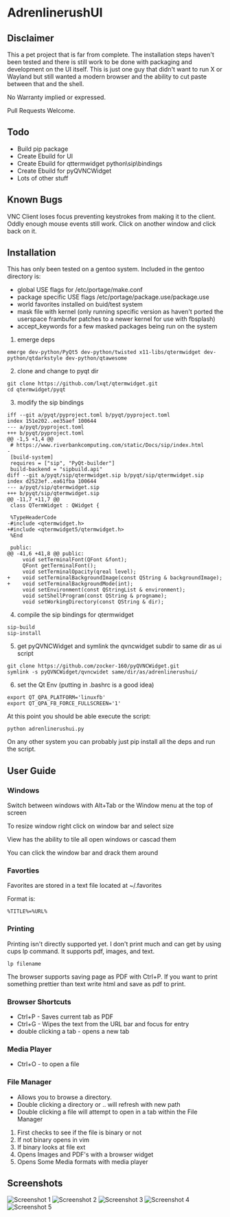 # AdrenlinerushUI

## Disclaimer

This a pet project that is far from complete.  The installation steps haven't been tested and there is still work to be done with packaging and development on the UI itself.  This is just one guy that didn't want to run X or Wayland but still wanted a modern browser and the ability to cut paste between that and the shell.

No Warranty implied or expressed.  

Pull Requests Welcome.

## Todo

- Build pip package
- Create Ebuild for UI
- Create Ebuild for qttermwidget python\sip\bindings
- Create Ebuild for pyQVNCWidget
- Lots of other stuff

## Known Bugs

VNC Client loses focus preventing keystrokes from making it to the client.  Oddly enough mouse events still work.  Click on another window and click back on it.

## Installation

This has only been tested on a gentoo system.  Included in the gentoo directory is:

- global USE flags for /etc/portage/make.conf
- package specific USE flags /etc/portage/package.use/package.use
- world favorites installed on buid/test system
- mask file with kernel (only running specific version as haven't ported the userspace frambufer patches to a newer kernel for use with fbsplash)
- accept_keywords for a few masked packages being run on the system

1. emerge deps

```
emerge dev-python/PyQt5 dev-python/twisted x11-libs/qtermwidget dev-python/qtdarkstyle dev-python/qtawesome
```
2. clone and change to pyqt dir
```
git clone https://github.com/lxqt/qtermwidget.git
cd qtermwidget/pyqt
```
3. modify the sip bindings
```
iff --git a/pyqt/pyproject.toml b/pyqt/pyproject.toml
index 151e202..ee35aef 100644
--- a/pyqt/pyproject.toml
+++ b/pyqt/pyproject.toml
@@ -1,5 +1,4 @@
 # https://www.riverbankcomputing.com/static/Docs/sip/index.html
-
 [build-system]
 requires = ["sip", "PyQt-builder"]
 build-backend = "sipbuild.api"
diff --git a/pyqt/sip/qtermwidget.sip b/pyqt/sip/qtermwidget.sip
index d2523ef..ea61fba 100644
--- a/pyqt/sip/qtermwidget.sip
+++ b/pyqt/sip/qtermwidget.sip
@@ -11,7 +11,7 @@
 class QTermWidget : QWidget {
 
 %TypeHeaderCode
-#include <qtermwidget.h>
+#include <qtermwidget5/qtermwidget.h>
 %End
 
 public:
@@ -41,6 +41,8 @@ public:
     void setTerminalFont(QFont &font);
     QFont getTerminalFont();
     void setTerminalOpacity(qreal level);
+    void setTerminalBackgroundImage(const QString & backgroundImage);
+    void setTerminalBackgroundMode(int);
     void setEnvironment(const QStringList & environment);
     void setShellProgram(const QString & progname);
     void setWorkingDirectory(const QString & dir);
```
4. compile the sip bindings for qtermwidget
```
sip-build
sip-install
```
5. get pyQVNCWidget and symlink the qvncwidget subdir to same dir as ui script
```
git clone https://github.com/zocker-160/pyQVNCWidget.git
symlink -s pyQVNCWidget/qvncwidet same/dir/as/adrenlinerushui/ 
```
6. set the Qt Env (putting in .bashrc is a good idea)
```
export QT_QPA_PLATFORM='linuxfb'
export QT_QPA_FB_FORCE_FULLSCREEN='1'
```

At this point you should be able execute the script:
```
python adrenlinerushui.py
```

On any other system you can probably just pip install all the deps and run the script.

## User Guide

### Windows

Switch between windows with Alt+Tab or the Window menu at the top of screen

To resize window right click on window bar and select size

View has the ability to tile all open windows or cascad them

You can click the window bar and drack them around

### Favorties

Favorites are stored in a text file located at ~/.favorites

Format is:
```
%TITLE%=%URL%
```
### Printing

Printing isn't directly supported yet.  I don't print much and can get by using cups lp command.  It supports pdf, images, and text.
```
lp filename
```

The browser supports saving page as PDF with Ctrl+P.  If you want to print something prettier than text write html and save as pdf to print.

### Browser Shortcuts

- Ctrl+P - Saves current tab as PDF
- Ctrl+G - Wipes the text from the URL bar and focus for entry
- double clicking a tab - opens a new tab

### Media Player

- Ctrl+O - to open a file

### File Manager 

- Allows you to browse a directory.
- Double clicking a directory or .. will refresh with new path
- Double clicking a file will attempt to open in a tab within the File Manager
1. First checks to see if the file is binary or not
2. If not binary opens in vim
3. If binary looks at file ext
4. Opens Images and PDF's with a browser widget
5. Opens Some Media formats with media player


## Screenshots

![Screenshot 1](screenshot1.png)
![Screenshot 2](screenshot2.png)
![Screenshot 3](screenshot3.png)
![Screenshot 4](screenshot4.png)
![Screenshot 5](screenshot5.png)
